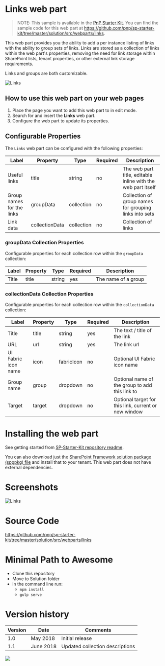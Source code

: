 # Links web part

> NOTE: This sample is available in the [PnP Starter Kit](https://github.com/pnp/sp-starter-kit). You can find the sample code for this web part at https://github.com/pnp/sp-starter-kit/tree/master/solution/src/webparts/links.


This web part provides you the ability to add a per instance listing of links with the ability to group sets of links. Links are stored as a collection of links within the web part's properties, removing the need for link storage within SharePoint lists, tenant properties, or other external link storage requirements.

Links and groups are both customizable.

![Links](https://github.com/pnp/sp-starter-kit/raw/master/assets/images/components/part-links.gif)

## How to use this web part on your web pages

1. Place the page you want to add this web part to in edit mode.
2. Search for and insert the **Links** web part.
3. Configure the web part to update its properties.

## Configurable Properties

The `Links` web part can be configured with the following properties:

| Label | Property | Type | Required | Description |
| ---- | ---- | ---- | ---- | ---- |
| Useful links | title | string | no | The web part title, editable inline with the web part itself |
| Group names for the links | groupData | collection | no | Collection of group names for grouping links into sets |
| Link data | collectionData | collection | no | Collection of links |

### groupData Collection Properties

Configurable properties for each collection row within the `groupData` collection:

| Label | Property | Type | Required | Description |
| ---- | ---- | ---- | ---- | ---- |
| Title | title | string | yes | The name of a group |

### collectionData Collection Properties

Configurable properties for each collection row within the `collectionData` collection:

| Label | Property | Type | Required | Description |
| ---- | ---- | ---- | ---- | ---- |
| Title | title | string | yes | The text / title of the link |
| URL | url | string | yes | The link url |
| UI Fabric icon name | icon | fabricIcon | no | Optional UI Fabric icon name |
| Group name | group | dropdown | no | Optional name of the group to add this link to |
| Target | target | dropdown | no | Optional target for this link, current or new window |

# Installing the web part

See getting started from [SP-Starter-Kit repository readme](https://github.com/pnp/sp-starter-kit). 

You can also download just the [SharePoint Framework solution package (spppkg) file](https://github.com/pnp/sp-starter-kit/blob/master/package/sharepoint-starter-kit.sppkg) and install that to your tenant. This web part does not have external dependencies.

# Screenshots

![Links](https://github.com/pnp/sp-starter-kit/raw/master/assets/images/components/part-links.png)

# Source Code

https://github.com/pnp/sp-starter-kit/tree/master/solution/src/webparts/links

# Minimal Path to Awesome

- Clone this repository
- Move to Solution folder
- in the command line run:
  - `npm install`
  - `gulp serve`

# Version history

Version|Date|Comments
-------|----|--------
1.0|May 2018|Initial release
1.1|June 2018|Updated collection descriptions


<img src="https://m365-visitor-stats.azurewebsites.net/sp-dev-fx-webparts/samples/react-links" />